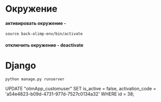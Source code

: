 # Окружение

#### активировать окружение -
```source back-olimp-env/bin/activate```

#### отключить окружение - deactivate

# Django
```python manage.py runserver```

UPDATE "olimApp_customuser"
SET is_active = false, activation_code = 'a54e4823-b09d-4731-977d-7527c0134a32'
WHERE id = 38;